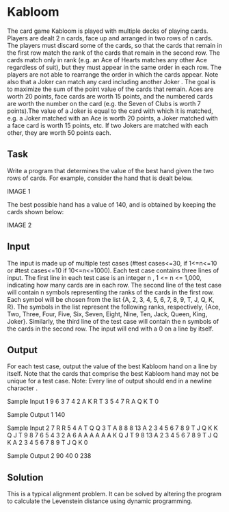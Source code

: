# Kabloom

The card game Kabloom is played with multiple decks of playing cards. Players are dealt 2 n cards, face up and arranged in two rows of n cards. The players must discard some of the cards, so that the cards that remain in the first row match the rank of the cards that remain in the second row. The cards match only in rank (e.g. an Ace of Hearts matches any other Ace regardless of suit), but they must appear in the same order in each row. The players are not able to rearrange the order in which the cards appear. Note also that a Joker can match any card including another Joker . 
The goal is to maximize the sum of the point value of the cards that remain. Aces are worth 20 points, face cards are worth 15 points, and the numbered cards are worth the number on the card (e.g. the Seven of Clubs is worth 7 points).The value of a Joker is equal to the card with which it is matched, e.g. a Joker matched with an Ace is worth 20 points, a Joker matched with a face card is worth 15 points, etc. If two Jokers are matched with each other, they are worth 50 points each.

## Task
Write a program that determines the value of the best hand given the two rows of cards. For example, consider the hand that is dealt below.

IMAGE 1

The best possible hand has a value of 140, and is obtained by keeping the cards shown below:

IMAGE 2

## Input
The input is made up of multiple test cases (#test cases<=30, if 1<=n<=10 or #test cases<=10 if 10<=n<=1000). Each test case contains three lines of input. 
The first line in each test case is an integer n , 1 <= n <= 1,000, indicating how many cards are in each row. 
The second line of the test case will contain n symbols representing the ranks of the cards in the first row. Each symbol will be chosen from the list {A, 2, 3, 4, 5, 6, 7, 8, 9, T, J, Q, K, R}. The symbols in the list represent the following ranks, respectively, {Ace, Two, Three, Four, Five, Six, Seven, Eight, Nine, Ten, Jack, Queen, King, Joker}. Similarly, the third line of the test case will contain the n symbols of the cards in the second row. 
The input will end with a 0 on a line by itself.

## Output
For each test case, output the value of the best Kabloom hand on a line by itself. Note that the cards that comprise the best Kabloom hand may not be unique for a test case. 
Note: Every line of output should end in a newline character .

Sample Input 1
9 
6 3 7 4 2 A K R T 
3 5 4 7 R A Q K T 
0

Sample Output 1
140

Sample Input 2
7 
R R 5 4 A T Q 
Q 3 T A 8 8 8 
13 
A 2 3 4 5 6 7 8 9 T J Q K 
K Q J T 9 8 7 6 5 4 3 2 A 
6 
A A A A A A 
K Q J T 9 8 
13 
A 2 3 4 5 6 7 8 9 T J Q K 
A 2 3 4 5 6 7 8 9 T J Q K 
0

Sample Output 2
90 
40 
0 
238

## Solution

This is a typical alignment problem. It can be solved by altering the program to calculate the Levenstein distance using dynamic programming.
